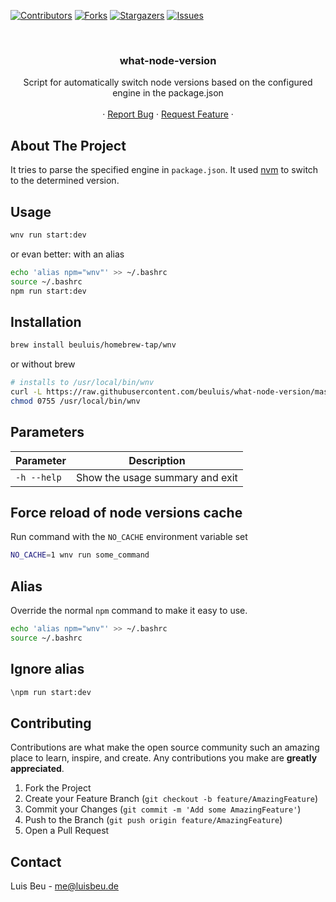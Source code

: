 [![Contributors][contributors-shield]][contributors-url]
[![Forks][forks-shield]][forks-url]
[![Stargazers][stars-shield]][stars-url]
[![Issues][issues-shield]][issues-url]

<!-- PROJECT HEADER -->
<br />
<p align="center">
  <h3 align="center">what-node-version</h3>

  <p align="center">
    Script for automatically switch node versions based on the configured engine in the package.json
    <br />
    <br />
    ·
    <a href="https://github.com/beuluis/what-node-version/issues">Report Bug</a>
    ·
    <a href="https://github.com/beuluis/what-node-version/issues">Request Feature</a>
    ·
  </p>
</p>

<!-- ABOUT THE PROJECT -->

## About The Project

It tries to parse the specified engine in `package.json`. It used [nvm](https://github.com/nvm-sh/nvm) to switch to the determined version.

## Usage

```bash
wnv run start:dev
```

or evan better: with an alias

```bash
echo 'alias npm="wnv"' >> ~/.bashrc
source ~/.bashrc
npm run start:dev
```

## Installation

```bash
brew install beuluis/homebrew-tap/wnv
```

or without brew

```bash
# installs to /usr/local/bin/wnv
curl -L https://raw.githubusercontent.com/beuluis/what-node-version/master/wnv >/usr/local/bin/wnv
chmod 0755 /usr/local/bin/wnv
```

## Parameters

| Parameter   | Description                     |
| ----------- | ------------------------------- |
| `-h --help` | Show the usage summary and exit |

## Force reload of node versions cache

Run command with the `NO_CACHE` environment variable set

```bash
NO_CACHE=1 wnv run some_command
```

## Alias

Override the normal `npm` command to make it easy to use.

```bash
echo 'alias npm="wnv"' >> ~/.bashrc
source ~/.bashrc
```

## Ignore alias

```bash
\npm run start:dev
```

<!-- CONTRIBUTING -->

## Contributing

Contributions are what make the open source community such an amazing place to learn, inspire, and create. Any contributions you make are **greatly appreciated**.

1. Fork the Project
2. Create your Feature Branch (`git checkout -b feature/AmazingFeature`)
3. Commit your Changes (`git commit -m 'Add some AmazingFeature'`)
4. Push to the Branch (`git push origin feature/AmazingFeature`)
5. Open a Pull Request

<!-- CONTACT -->

## Contact

Luis Beu - me@luisbeu.de

<!-- MARKDOWN LINKS & IMAGES -->
<!-- https://www.markdownguide.org/basic-syntax/#reference-style-links -->

[contributors-shield]: https://img.shields.io/github/contributors/beuluis/what-node-version.svg?style=flat-square
[contributors-url]: https://github.com/beuluis/what-node-version/graphs/contributors
[forks-shield]: https://img.shields.io/github/forks/beuluis/what-node-version.svg?style=flat-square
[forks-url]: https://github.com/beuluis/what-node-version/network/members
[stars-shield]: https://img.shields.io/github/stars/beuluis/what-node-version.svg?style=flat-square
[stars-url]: https://github.com/beuluis/what-node-version/stargazers
[issues-shield]: https://img.shields.io/github/issues/beuluis/what-node-version.svg?style=flat-square
[issues-url]: https://github.com/beuluis/what-node-version/issues
[license-shield]: https://img.shields.io/github/license/beuluis/what-node-version.svg?style=flat-square
